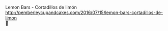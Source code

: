 Lemon Bars - Cortadillos de limón	http://pemberleycupandcakes.com/2016/07/15/lemon-bars-cortadillos-de-limon	
਍